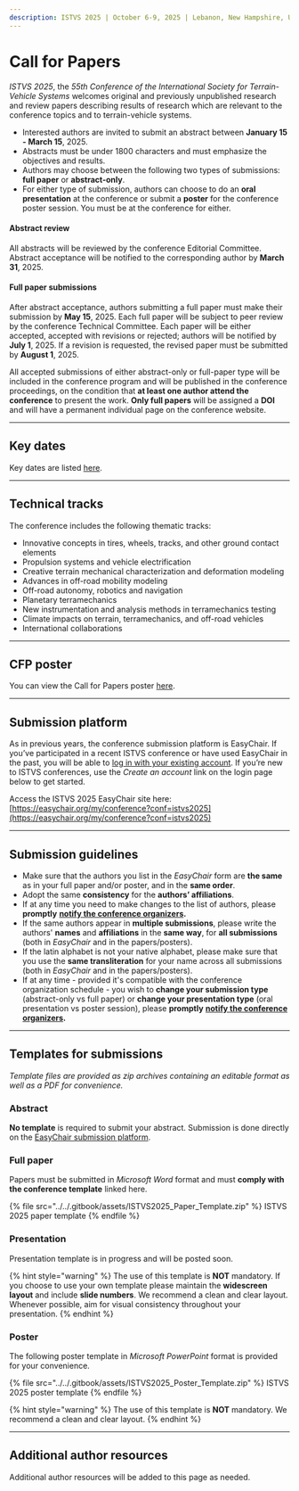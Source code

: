 ```yaml
---
description: ISTVS 2025 | October 6-9, 2025 | Lebanon, New Hampshire, USA
---
```


# Call for Papers

_ISTVS 2025_, the _55th Conference of the International Society for Terrain-Vehicle Systems_ welcomes original and previously unpublished research and review papers describing results of research which are relevant to the conference topics and to terrain-vehicle systems.

* Interested authors are invited to submit an abstract between **January 15 - March 15**, 2025.
* Abstracts must be under 1800 characters and must emphasize the objectives and results.
* Authors may choose between the following two types of submissions: **full paper** or **abstract-only**.
* For either type of submission, authors can choose to do an **oral presentation** at the conference or submit a **poster** for the conference poster session. You must be at the conference for either.

#### **Abstract review**

All abstracts will be reviewed by the conference Editorial Committee. Abstract acceptance will be notified to the corresponding author by **March 31**, 2025.

#### **Full paper submissions**

After abstract acceptance, authors submitting a full paper must make their submission by **May 15**, 2025. Each full paper will be subject to peer review by the conference Technical Committee. Each paper will be either accepted, accepted with revisions or rejected; authors will be notified by **July 1**, 2025. If a revision is requested, the revised paper must be submitted by **August 1**, 2025.

All accepted submissions of either abstract-only or full-paper type will be included in the conference program and will be published in the conference proceedings, on the condition that **at least one author attend the conference** to present the work. **Only full papers** will be assigned a **DOI** and will have a permanent individual page on the conference website.

***

## Key dates <a href="#key-dates" id="key-dates"></a>

Key dates are listed [here](../../schedule.md#key-dates).

***

## Technical tracks <a href="#technical-tracks" id="technical-tracks"></a>

The conference includes the following thematic tracks:

* Innovative concepts in tires, wheels, tracks, and other ground contact elements&#x20;
* Propulsion systems and vehicle electrification
* Creative terrain mechanical characterization and deformation modeling
* Advances in off-road mobility modeling
* Off-road autonomy, robotics and navigation
* Planetary terramechanics
* New instrumentation and analysis methods in terramechanics testing
* Climate impacts on terrain, terramechanics, and off-road vehicles
* International collaborations

***

## CFP poster <a href="#cfp-poster" id="cfp-poster"></a>

You can view the Call for Papers poster [here](cfp-poster.md).

***

## Submission platform <a href="#submission-platform" id="submission-platform"></a>

As in previous years, the conference submission platform is EasyChair. If you’ve participated in a recent ISTVS conference or have used EasyChair in the past, you will be able to [log in with your existing account](https://easychair.org/my/conference?conf=istvs2025). If you’re new to ISTVS conferences, use the _Create an account_ link on the login page below to get started.&#x20;

Access the ISTVS 2025 EasyChair site here: [https://easychair.org/my/conference?conf=istvs2025](https://easychair.org/my/conference?conf=istvs2025)

***

## Submission guidelines <a href="#submission-guidelines" id="submission-guidelines"></a>

* Make sure that the authors you list in the _EasyChair_ form are **the same** as in your full paper and/or poster, and in the **same order**.
* Adopt the same **consistency** for the **authors’ affiliations**.
* If at any time you need to make changes to the list of authors, please **promptly** [**notify the conference organizers**](../contact.md)**.**
* If the same authors appear in **multiple submissions**, please write the authors' **names** and **affiliations** in the **same way**, for **all submissions** (both in _EasyChair_ and in the papers/posters).
* If the latin alphabet is not your native alphabet, please make sure that you use the **same transliteration** for your name across all submissions (both in _EasyChair_ and in the papers/posters).
* If at any time - provided it's compatible with the conference organization schedule - you wish to **change your submission type** (abstract-only vs full paper) or **change your presentation type** (oral presentation vs poster session), please **promptly** [**notify the conference organizers**](../contact.md)**.**

***

## Templates for submissions <a href="#templates-for-submissions" id="templates-for-submissions"></a>

_Template files are provided as zip archives containing an editable format as well as a PDF for convenience._

### Abstract <a href="#abstract" id="abstract"></a>

**No template** is required to submit your abstract. Submission is done directly on the [EasyChair submission platform](https://easychair.org/my/conference?conf=istvs2025).

### Full paper <a href="#full-paper" id="full-paper"></a>

Papers must be submitted in _Microsoft Word_ format and must **comply with the conference template** linked here.

{% file src="../../.gitbook/assets/ISTVS2025_Paper_Template.zip" %}
ISTVS 2025 paper template
{% endfile %}

### Presentation <a href="#presentation" id="presentation"></a>

Presentation template is in progress and will be posted soon.

{% hint style="warning" %}
The use of this template is **NOT** mandatory. If you choose to use your own template please maintain the **widescreen layout** and include **slide numbers**. We recommend a clean and clear layout. Whenever possible, aim for visual consistency throughout your presentation.
{% endhint %}

### Poster <a href="#poster" id="poster"></a>

The following poster template in _Microsoft PowerPoint_ format is provided for your convenience.

{% file src="../../.gitbook/assets/ISTVS2025_Poster_Template.zip" %}
ISTVS 2025 poster template
{% endfile %}

{% hint style="warning" %}
The use of this template is **NOT** mandatory. We recommend a clean and clear layout.
{% endhint %}

***

## Additional author resources <a href="#additional-author-resources" id="additional-author-resources"></a>

Additional author resources will be added to this page as needed.
